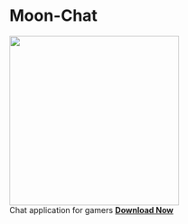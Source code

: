 # Moon-Chat
<img height='300px' src="https://firebasestorage.googleapis.com/v0/b/climberschat.appspot.com/o/VerChat%2Fic_launcher-web.png?alt=media&token=fb86c033-c20b-49d7-96e5-508081eee4cb"><br>
Chat application for gamers
<b><a id='asd' href="https://firebasestorage.googleapis.com/v0/b/climberschat.appspot.com/o/VerChat%2FMoonChat.apk?alt=media&token=cb45054f-5357-4825-b67f-1e211a0502c2">Download Now</a></b>
<br>

